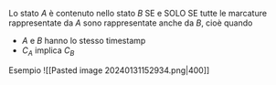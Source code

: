 Lo stato $A$ è contenuto nello stato $B$ SE e SOLO SE tutte le marcature rappresentate da $A$ sono rappresentate anche da $B$, cioè quando
- $A$ e $B$ hanno lo stesso timestamp
- $C_A$ implica $C_B$

Esempio
![[Pasted image 20240131152934.png|400]]
